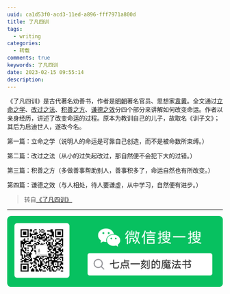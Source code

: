 ```yaml
---
uuid: ca1d53f0-acd3-11ed-a896-fff7971a800d
title: 了凡四训
tags:
  - writing
categories:
  - 转载
comments: true
keywords: 了凡四训
date: 2023-02-15 09:55:14
description:
---
```


<!--more-->
<!-- 1. 发布前：删除草稿的 uuid -->
<!-- 2. 发布后：补充tag，category -->

《了凡四训》是古代著名劝善书，作者是[明朝](https://baike.baidu.com/item/明朝/141291?fromModule=lemma_inlink)著名官员、思想家[袁黄](https://baike.baidu.com/item/袁黄/6007248?fromModule=lemma_inlink)。全文通过[立命之学](https://baike.baidu.com/item/立命之学/9915847?fromModule=lemma_inlink)、[改过之法](https://baike.baidu.com/item/改过之法/2439824?fromModule=lemma_inlink)、[积善之方](https://baike.baidu.com/item/积善之方/2441167?fromModule=lemma_inlink)、[谦德之效](https://baike.baidu.com/item/谦德之效/2442062?fromModule=lemma_inlink)分四个部分来讲解如何改变命运。作者以亲身经历，讲述了改变命运的过程。原本为教训自己的儿子，故取名《训子文》；其后为启迪世人，遂改今名。

第一篇：立命之学（说明人的命运是可靠自己创造，而不是被命数所束缚。）

第二篇：改过之法（从小的过失起改过，那自然便不会犯下大的过错。）

第三篇：积善之方（多做善事帮助别人，善事积多了，命运自然也有所改变。）

第四篇：谦德之效（与人相处，待人要谦虚，从中学习，自然便有进步。）

> 转自[《了凡四训》](http://liaofansixun.com/)




---
![20200131220947.png](images/leunggeorge.github.io-image-9.png)
